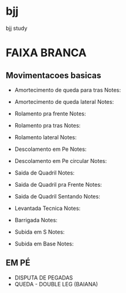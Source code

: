 # bjj
bjj study

# FAIXA BRANCA

## Movimentacoes basicas

- Amortecimento de queda para tras
Notes:

- Amortecimento de queda lateral
Notes:

- Rolamento pra frente
Notes:

- Rolamento pra tras
Notes:

- Rolamento lateral
Notes:

- Descolamento em Pe
Notes: 

- Descolamento em Pe circular
Notes: 

- Saida de Quadril
Notes: 

- Saida de Quadril pra Frente
Notes: 

- Saida de Quadril Sentando
Notes:

- Levantada Tecnica
Notes: 

- Barrigada
Notes: 

- Subida em S
Notes:

- Subida em Base
Notes:



## EM PÉ

- DISPUTA DE PEGADAS
- QUEDA - DOUBLE LEG (BAIANA)








































